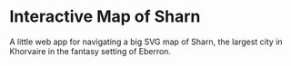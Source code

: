 # Interactive Map of Sharn

A little web app for navigating a big SVG map 
of Sharn, the largest city in Khorvaire in the 
fantasy setting of Eberron.
